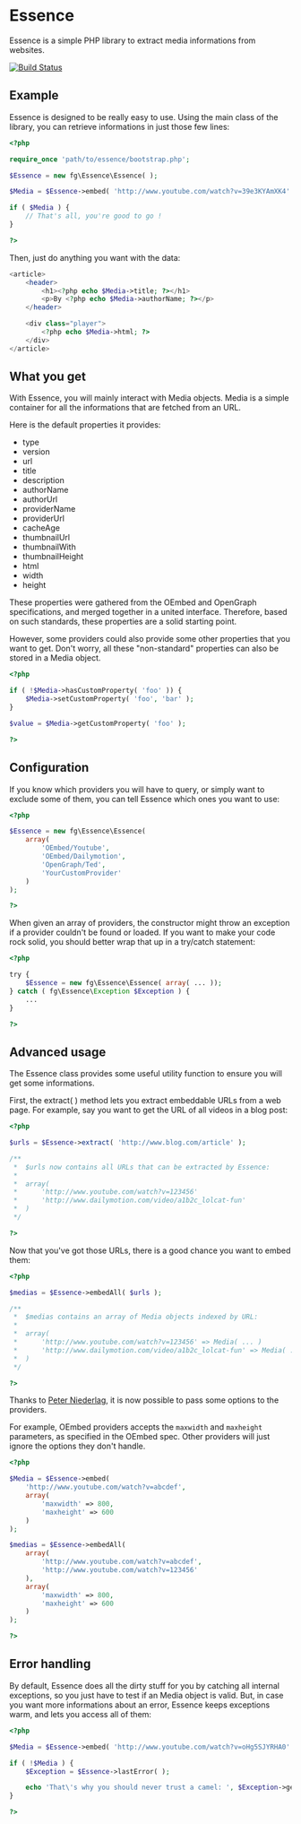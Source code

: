 Essence
=======

Essence is a simple PHP library to extract media informations from websites.

[![Build Status](https://secure.travis-ci.org/felixgirault/essence.png)](http://travis-ci.org/felixgirault/essence)

Example
-------

Essence is designed to be really easy to use.
Using the main class of the library, you can retrieve informations in just those few lines:

```php
<?php

require_once 'path/to/essence/bootstrap.php';

$Essence = new fg\Essence\Essence( );

$Media = $Essence->embed( 'http://www.youtube.com/watch?v=39e3KYAmXK4' );

if ( $Media ) {
	// That's all, you're good to go !
}

?>
```

Then, just do anything you want with the data:

```php
<article>
	<header>
		<h1><?php echo $Media->title; ?></h1>
		<p>By <?php echo $Media->authorName; ?></p>
	</header>

	<div class="player">
		<?php echo $Media->html; ?>
	</div>
</article>
```

What you get
------------

With Essence, you will mainly interact with Media objects.
Media is a simple container for all the informations that are fetched from an URL.

Here is the default properties it provides:

* type
* version
* url
* title
* description
* authorName
* authorUrl
* providerName
* providerUrl
* cacheAge
* thumbnailUrl
* thumbnailWith
* thumbnailHeight
* html
* width
* height

These properties were gathered from the OEmbed and OpenGraph specifications, and merged together in a united interface.
Therefore, based on such standards, these properties are a solid starting point.

However, some providers could also provide some other properties that you want to get.
Don't worry, all these "non-standard" properties can also be stored in a Media object.

```php
<?php

if ( !$Media->hasCustomProperty( 'foo' )) {
	$Media->setCustomProperty( 'foo', 'bar' );
}

$value = $Media->getCustomProperty( 'foo' );

?>
```

Configuration
-------------

If you know which providers you will have to query, or simply want to exclude some of them, you can tell Essence which ones you want to use:

```php
<?php

$Essence = new fg\Essence\Essence(
	array(
		'OEmbed/Youtube',
		'OEmbed/Dailymotion',
		'OpenGraph/Ted',
		'YourCustomProvider'
	)
);

?>
```

When given an array of providers, the constructor might throw an exception if a provider couldn't be found or loaded.
If you want to make your code rock solid, you should better wrap that up in a try/catch statement:

```php
<?php

try {
	$Essence = new fg\Essence\Essence( array( ... ));
} catch ( fg\Essence\Exception $Exception ) {
	...
}

?>
```

Advanced usage
--------------

The Essence class provides some useful utility function to ensure you will get some informations.

First, the extract( ) method lets you extract embeddable URLs from a web page.
For example, say you want to get the URL of all videos in a blog post:

```php
<?php

$urls = $Essence->extract( 'http://www.blog.com/article' );

/**
 *	$urls now contains all URLs that can be extracted by Essence:
 *
 *	array(
 *		'http://www.youtube.com/watch?v=123456'
 *		'http://www.dailymotion.com/video/a1b2c_lolcat-fun'
 *	)
 */

?>
```

Now that you've got those URLs, there is a good chance you want to embed them:

```php
<?php

$medias = $Essence->embedAll( $urls );

/**
 *	$medias contains an array of Media objects indexed by URL:
 *
 *	array(
 *		'http://www.youtube.com/watch?v=123456' => Media( ... )
 *		'http://www.dailymotion.com/video/a1b2c_lolcat-fun' => Media( ... )
 *	)
 */

?>
```

Thanks to [Peter Niederlag](https://github.com/t3dev "t3dev on github"), it is now possible to pass some options to the providers.

For example, OEmbed providers accepts the `maxwidth` and `maxheight` parameters, as specified in the OEmbed spec.
Other providers will just ignore the options they don't handle.

```php
<?php

$Media = $Essence->embed(
	'http://www.youtube.com/watch?v=abcdef',
	array(
		'maxwidth' => 800,
		'maxheight' => 600
	)
);

$medias = $Essence->embedAll(
	array(
		'http://www.youtube.com/watch?v=abcdef',
		'http://www.youtube.com/watch?v=123456'
	),
	array(
		'maxwidth' => 800,
		'maxheight' => 600
	)
);

?>
```

Error handling
--------------

By default, Essence does all the dirty stuff for you by catching all internal exceptions, so you just have to test if an Media object is valid.
But, in case you want more informations about an error, Essence keeps exceptions warm, and lets you access all of them:

```php
<?php

$Media = $Essence->embed( 'http://www.youtube.com/watch?v=oHg5SJYRHA0' );

if ( !$Media ) {
	$Exception = $Essence->lastError( );

	echo 'That\'s why you should never trust a camel: ', $Exception->getMessage( );
}

?>
```
